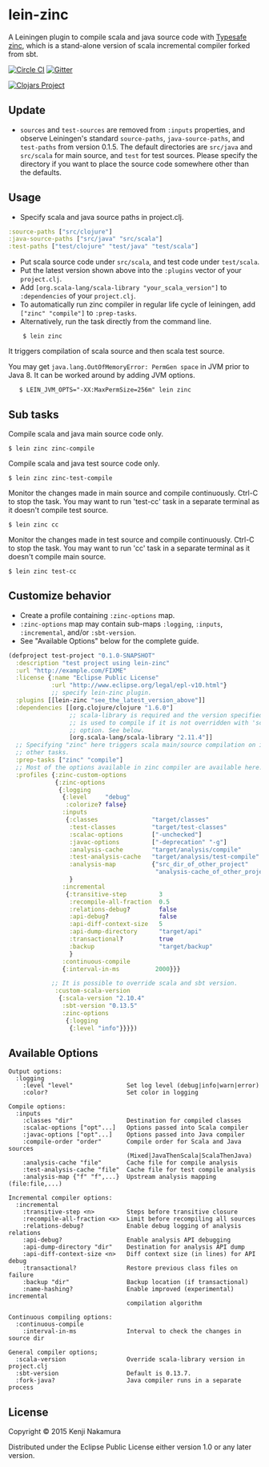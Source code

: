 # lein-zinc

A Leiningen plugin to compile scala and java source code with [Typesafe zinc](https://github.com/typesafehub/zinc), which is a stand-alone version of scala incremental compiler forked from sbt. 

[![Circle CI](https://circleci.com/gh/k2n/lein-zinc.svg?style=svg)](https://circleci.com/gh/k2n/lein-zinc)
[![Gitter](https://badges.gitter.im/Join%20Chat.svg)](https://gitter.im/k2n/lein-zinc?utm_source=badge&utm_medium=badge&utm_campaign=pr-badge&utm_content=badge)


[![Clojars Project](http://clojars.org/lein-zinc/latest-version.svg)](http://clojars.org/lein-zinc)

## Update
* `sources` and `test-sources` are removed from `:inputs` properties, and observe Leiningen's standard `source-paths`, `java-source-paths`, and `test-paths` from version 0.1.5. 
The default directories are `src/java` and `src/scala` for main source, and `test` for test sources. Please specify the directory if you want to place the source code 
somewhere other than the defaults. 

## Usage
* Specify scala and java source paths in project.clj.

```clojure
:source-paths ["src/clojure"]
:java-source-paths ["src/java" "src/scala"]
:test-paths ["test/clojure" "test/java" "test/scala"]
```

* Put scala source code under `src/scala`, and test code under `test/scala`. 
* Put the latest version shown above into the `:plugins` vector of your `project.clj`.
* Add `[org.scala-lang/scala-library "your_scala_version"]` to `:dependencies` of your `project.clj`.
* To automatically run zinc compiler in regular life cycle of leiningen, add `["zinc" "compile"]` to `:prep-tasks`. 
* Alternatively, run the task directly from the command line.  

```
    $ lein zinc
```

It triggers compilation of scala source and then scala test source. 

You may get `java.lang.OutOfMemoryError: PermGen space` in JVM prior to Java 8. It can be worked around by adding JVM options. 

```
   $ LEIN_JVM_OPTS="-XX:MaxPermSize=256m" lein zinc
```

## Sub tasks

Compile scala and java main source code only. 

    $ lein zinc zinc-compile 

Compile scala and java test source code only. 

    $ lein zinc zinc-test-compile 

Monitor the changes made in main source and compile continuously. Ctrl-C to stop the task. You may want to run 'test-cc' task in a separate terminal as it doesn't compile test source.

    $ lein zinc cc

Monitor the changes made in test source and compile continuously. Ctrl-C to stop the task. You may want to run 'cc' task in a separate terminal as it doesn't compile main source.

    $ lein zinc test-cc


## Customize behavior

* Create a profile containing `:zinc-options` map. 
* `:zinc-options` map may contain sub-maps `:logging`, `:inputs`, `:incremental`,
 and/or `:sbt-version`. 
* See "Available Options" below for the complete guide.

```clj
(defproject test-project "0.1.0-SNAPSHOT"
  :description "test project using lein-zinc"
  :url "http://example.com/FIXME"
  :license {:name "Eclipse Public License"
            :url "http://www.eclipse.org/legal/epl-v10.html"}
            ;; specify lein-zinc plugin.
  :plugins [[lein-zinc "see_the_latest_version_above"]]
  :dependencies [[org.clojure/clojure "1.6.0"]
                 ;; scala-library is required and the version specified here 
                 ;; is used to compile if it is not overridden with 'scala-version'
                 ;; option. See below.
                 [org.scala-lang/scala-library "2.11.4"]]
  ;; Specifying "zinc" here triggers scala main/source compilation on invoking
  ;; other tasks.
  :prep-tasks ["zinc" "compile"]
  ;; Most of the options available in zinc compiler are available here. 
  :profiles {:zinc-custom-options 
             {:zinc-options 
              {:logging 
               {:level     "debug"
                :colorize? false}
               :inputs 
                {:classes               "target/classes"
                 :test-classes          "target/test-classes"
                 :scalac-options        ["-unchecked"]
                 :javac-options         ["-deprecation" "-g"]
                 :analysis-cache        "target/analysis/compile"
                 :test-analysis-cache   "target/analysis/test-compile"
                 :analysis-map          {"src_dir_of_other_project" 
                                         "analysis-cache_of_other_project"}
                 }
               :incremental
                {:transitive-step         3
                 :recompile-all-fraction  0.5
                 :relations-debug?        false
                 :api-debug?              false
                 :api-diff-context-size   5
                 :api-dump-directory      "target/api"
                 :transactional?          true
                 :backup                  "target/backup"
                 }
               :continuous-compile 
               {:interval-in-ms          2000}}}

            ;; It is possible to override scala and sbt version.
             :custom-scala-version
              {:scala-version "2.10.4"
               :sbt-version "0.13.5"
               :zinc-options 
                {:logging
                 {:level "info"}}}})
```

## Available Options

```
Output options:
  :logging
    :level "level"               Set log level (debug|info|warn|error)
    :color?                      Set color in logging

Compile options:
  :inputs
    :classes "dir"               Destination for compiled classes
    :scalac-options ["opt"...]   Options passed into Scala compiler
    :javac-options ["opt"...]    Options passed into Java compiler
    :compile-order "order"       Compile order for Scala and Java sources
                                 (Mixed|JavaThenScala|ScalaThenJava)
    :analysis-cache "file"       Cache file for compile analysis
    :test-analysis-cache "file"  Cache file for test compile analysis
    :analysis-map {"f" "f",...}  Upstream analysis mapping (file:file,...)

Incremental compiler options:
  :incremental
    :transitive-step <n>         Steps before transitive closure
    :recompile-all-fraction <x>  Limit before recompiling all sources
    :relations-debug?            Enable debug logging of analysis relations
    :api-debug?                  Enable analysis API debugging
    :api-dump-directory "dir"    Destination for analysis API dump
    :api-diff-context-size <n>   Diff context size (in lines) for API debug
    :transactional?              Restore previous class files on failure
    :backup "dir"                Backup location (if transactional)
    :name-hashing?               Enable improved (experimental) incremental 
                                 compilation algorithm

Continuous compiling options:
  :continuous-compile
    :interval-in-ms              Interval to check the changes in source dir

General compiler options;
  :scala-version                 Override scala-library version in project.clj
  :sbt-version                   Default is 0.13.7.
  :fork-java?                    Java compiler runs in a separate process
```

## License

Copyright © 2015 Kenji Nakamura

Distributed under the Eclipse Public License either version 1.0 or any later version.
